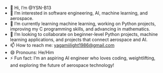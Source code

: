 - 👋 Hi, I’m @YSN-B13  
- 👀 I’m interested in software engineering, AI, machine learning, and aerospace.  
- 🌱 I’m currently learning machine learning, working on Python projects, improving my C programming skills, and advancing in mathematics.  
- 💞️ I’m looking to collaborate on beginner-level Python projects, machine learning applications, and projects that connect aerospace and AI.  
- 📫 How to reach me: yagamiilight1986@gmail.com  
- 😄 Pronouns: He/Him  
- ⚡ Fun fact: I’m an aspiring AI engineer who loves coding, weightlifting, and exploring the future of aerospace technology!  


<!---
YSN-B13/YSN-B13 is a ✨ special ✨ repository because its `README.md` (this file) appears on your GitHub profile.
You can click the Preview link to take a look at your changes.
--->
